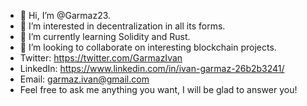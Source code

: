 - 👋 Hi, I’m @Garmaz23.
- 👀 I’m interested in decentralization in all its forms.
- 🌱 I’m currently learning Solidity and Rust.
- 💞️ I’m looking to collaborate on interesting blockchain projects.
- Twitter: https://twitter.com/GarmazIvan
- LinkedIn: https://www.linkedin.com/in/ivan-garmaz-26b2b3241/
- Email: garmaz.ivan@gmail.com
- Feel free to ask me anything you want, I will be glad to answer you!

<!---
Garmaz23/Garmaz23 is a ✨ special ✨ repository because its `README.md` (this file) appears on your GitHub profile.
You can click the Preview link to take a look at your changes.
--->
